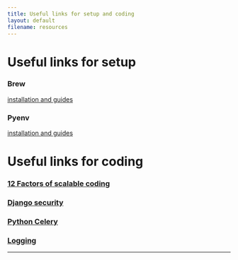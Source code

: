 ```yaml
---
title: Useful links for setup and coding
layout: default
filename: resources
--- 
```

# Useful links for setup

### Brew 
[installation and guides](https://brew.sh/)

### Pyenv
[installation and guides](https://github.com/pyenv/pyenv?tab=readme-ov-file#homebrew-in-macos)



# Useful links for coding

### [12 Factors of scalable coding](https://12factor.net/)

### [Django security](https://cheatsheetseries.owasp.org/cheatsheets/Django_Security_Cheat_Sheet.html)

### [Python Celery](https://djangostars.com/blog/the-python-celery-cookbook-small-tool-big-possibilities/)

### [Logging](https://medium.com/@sanchitsokhey/centralised-logging-for-django-gunicorn-and-celery-using-elk-stack-76b13c54414c)



--------------------------------------------------------------
